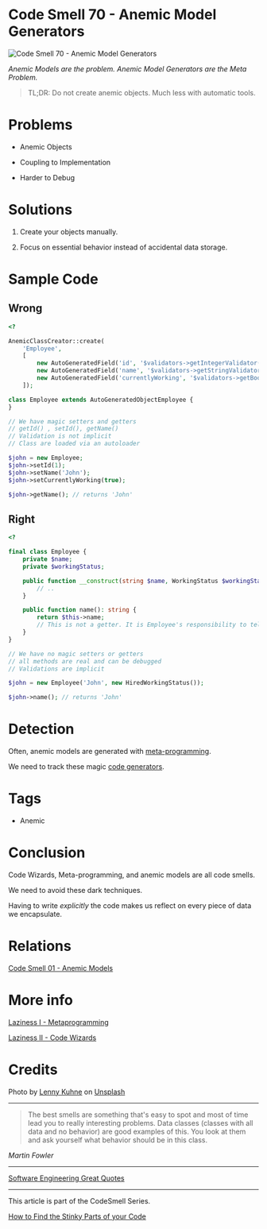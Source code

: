 # Code Smell 70 - Anemic Model Generators

![Code Smell 70 - Anemic Model Generators](Code%20Smell%2070%20-%20Anemic%20Model%20Generators.jpg)

*Anemic Models are the problem. Anemic Model Generators are the Meta Problem.*

> TL;DR: Do not create anemic objects. Much less with automatic tools.

# Problems

- Anemic Objects

- Coupling to Implementation

- Harder to Debug

# Solutions

1. Create your objects manually.

2. Focus on essential behavior instead of accidental data storage.

# Sample Code

## Wrong

[//]: # (https://gist.github.com/mcsee/f930ccb9f2a14798aea9c6b96977b391)

[Gist Url]: # (https://gist.github.com/mcsee/f930ccb9f2a14798aea9c6b96977b391)
```php
<?

AnemicClassCreator::create(
    'Employee',
    [
        new AutoGeneratedField('id', '$validators->getIntegerValidator()'),
        new AutoGeneratedField('name', '$validators->getStringValidator()'),
        new AutoGeneratedField('currentlyWorking', '$validators->getBooleanValidator()')
    ]);

class Employee extends AutoGeneratedObjectEmployee {
}

// We have magic setters and getters
// getId() , setId(), getName()
// Validation is not implicit
// Class are loaded via an autoloader

$john = new Employee;
$john->setId(1);
$john->setName('John');
$john->setCurrentlyWorking(true);

$john->getName(); // returns 'John'
```

## Right

[//]: # (https://gist.github.com/mcsee/366d7d78b0952ac088125f75c2bc4035)

[Gist Url]: # (https://gist.github.com/mcsee/366d7d78b0952ac088125f75c2bc4035)
```php
<?

final class Employee {
    private $name;
    private $workingStatus;

    public function __construct(string $name, WorkingStatus $workingStatus) {
        // ..
    }

    public function name(): string {
        return $this->name;
        // This is not a getter. It is Employee's responsibility to tell us her/his name
    }
}

// We have no magic setters or getters
// all methods are real and can be debugged
// Validations are implicit

$john = new Employee('John', new HiredWorkingStatus());

$john->name(); // returns 'John'
```

# Detection

Often, anemic models are generated with [meta-programming](https://github.com/mcsee/Software-Design-Articles/tree/main/Articles/Theory/Laziness%20I%20-%20Metaprogramming/readme.md). 

We need to track these magic [code generators](https://github.com/mcsee/Software-Design-Articles/tree/main/Articles/Theory/Laziness%20II%20-%20Code%20Wizards/readme.md).

# Tags

- Anemic

# Conclusion

Code Wizards, Meta-programming, and anemic models are all code smells.

We need to avoid these dark techniques.

Having to write *explicitly* the code makes us reflect on every piece of data we encapsulate.

# Relations

[Code Smell 01 - Anemic Models](https://github.com/mcsee/Software-Design-Articles/tree/main/Articles/Code%20Smells/Code%20Smell%2001%20-%20Anemic%20Models/readme.md)

# More info

[Laziness I - Metaprogramming](https://github.com/mcsee/Software-Design-Articles/tree/main/Articles/Theory/Laziness%20I%20-%20Metaprogramming/readme.md)

[Laziness II - Code Wizards](https://github.com/mcsee/Software-Design-Articles/tree/main/Articles/Theory/Laziness%20II%20-%20Code%20Wizards/readme.md)

# Credits

Photo by [Lenny Kuhne](https://unsplash.com/@lennykuhne) on [Unsplash](https://unsplash.com/s/photos/factory)
  
* * *

> The best smells are something that's easy to spot and most of time lead you to really interesting problems. Data classes (classes with all data and no behavior) are good examples of this. You look at them and ask yourself what behavior should be in this class.

_Martin Fowler_
 
* * *
 
[Software Engineering Great Quotes](https://github.com/mcsee/Software-Design-Articles/tree/main/Articles/Quotes/Software%20Engineering%20Great%20Quotes/readme.md)

* * *

This article is part of the CodeSmell Series.

[How to Find the Stinky Parts of your Code](https://github.com/mcsee/Software-Design-Articles/tree/main/Articles/Code%20Smells/How%20to%20Find%20the%20Stinky%20parts%20of%20your%20Code/readme.md)